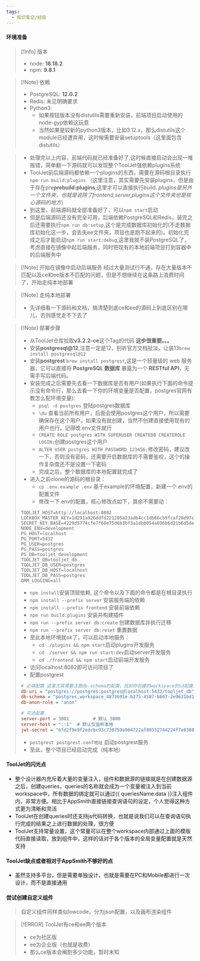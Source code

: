 ```yaml
---
tags:
  - 知识笔记/经验
---
```

#### 环境准备

>[!Info] 版本
>- node: **18.18.2**
>- npm: **9.8.1**

>[!Note] 依赖
>- PostgreSQL: **12.0.2**
>- Redis: 未见明确要求
>- Python3: 
>	- 如果按钮版本没有distutils需要重新安装，前端项目启动使用的node-gyp依赖这玩意
>	- 当然如果是较新的python3版本，比如3.12.x，那么distutils这个module已经遭弃用，这时候需要安装setuptools（这里面包含distutils）

> - 处理完以上内容，前端代码就已经准备好了,这时候直接启动会出现一堆报错，简单翻一下源码就可以发现整个ToolJet强依赖plugins系统
> - ToolJet前后端源码都依赖一个plugins的东西，需要在源码根目录执行`npm run build:plugins` （这里注意，其实需要先安装plugins，但是由于存在pre**prebuild:plugins**,这里才可以直接执行build. *plugins是另外一个文件夹，也就是说除了frontend,server,plugins这个文件夹也是核心源码的地方*）
> - 到这里，前端源码就全部准备好了，可以`npm start`启动
> - 但是后端源码还没有完全可用，后端依赖PostgreSQL和Redis，装完之后还需要执行`npm run db:setup`,这个是完成数据库初始化的(不走数据库初始化这一步，会丢失ee文件夹，项目也是跑不起来的)。初始化完成之后才能启动`npm run start:debug`,这里我就不装PostgreSQL了，考虑直接在镜像中起后端服务，同时把现有的本地前端项目打到容器中的后端服务中

>[!Note] 开始在镜像中启动后端服务
>经过大量测试行不通，存在大量版本不匹配以及ce和ee版本不匹配的问题，但是不想继续在这条路上浪费时间了，开始走纯本地部署

>[!Note] 走纯本地部署
>- 先详细看一下源码和文档，搞清楚到底ce和ee的源码上到底区别在哪儿，否则感觉走不下去了

>[!Note] 部署步骤
>- 从ToolJet仓库拉取**v3.2.2-ce**这个Tag的代码 **这步很重要。。。**
>- 安装**postgresql@12**,注意一定是12，别听官方文档扯淡，让装13`brew install postgresql@12`
>- 安装**postgrest** `brew install postgrest`,这是一个轻量级的 web 服务器，它可以直接将 **PostgreSQL 数据库** 暴露为一个 **RESTful API**，无需手写后端代码。
>- 安装完成之后需要先去看一下数据库是否有用户(如果执行下面的命令提示没有命令行，那么去看一下你的环境变量是否配置，postgres官网有教怎么配环境变量):
>	- `psql -d postgres` 登陆postgres数据库
>	- `\du` 查看当前所有用户，后面会使用postgres这个用户，所以需要确保存在这个用户，如果没有就创建，当然不创建直接使用现有的用户也行，记得改.env文件就行
>	- `CREATE ROLE postgres WITH SUPERUSER CREATEDB CREATEROLE LOGIN;`创建postgres这个用户
>	- `ALTER USER postgres WITH PASSWORD 123456;`修改密码，建议改一下，否则没有密码，还需要开启数据库的不需要鉴权，这个的操作复杂度还不是设置一下密码
>	- 完成之后，整个数据库的本地配置就完成了
>- 进入之前clone的源码的根目录：
>	- `cp .env.example .env` 基于example的环境配置，新建一个.env的配置文件
>	- 修改一下.env的配置，核心修改点如下，其余不需要动：
> ```dotenv
> TOOLJET_HOST=http://localhost:8082  
> LOCKBOX_MASTER_KEY=1d291a926ddfd221205a23adb4cc1db66cb9fcaf28d97c8c1950e3538e3b9281  
> SECRET_KEY_BASE=4229d5774cfe7f60e75d6b3bf3a1dbb054a696b6d21b6d5de7b73291899797a222265e12c0a8e8d844f83ebacdf9a67ec42584edf1c2b23e1e7813f8a3339041  
> NODE_ENV=development
> PG_HOST=localhost  
> PG_PORT=5432  
> PG_USER=postgres  
> PG_PASS=postgres  
> PG_DB=tooljet_development  
> TOOLJET_DB=tooljet_db  
> TOOLJET_DB_USER=postgres  
> TOOLJET_DB_HOST=localhost  
> TOOLJET_DB_PASS=postgres  
> ORM_LOGGING=all
> ```
> 	- `npm install`安装顶层依赖, 这个命令以及下面的命令都是在根目录执行
> 	- `npm install --prefix server` 安装服务端的依赖
> 	- `npm install --prefix frontend` 安装前端依赖
> 	- `npm run build:plugins` 安装并构建插件
> 	- `npm run --prefix server db:create` 创建数据库并执行迁移
> 	- `npm run --prefix server db:reset` 重置数据
> 	- 至此本地环境就ok了，可以启动本地服务：
> 		- `cd ./plugins && npm start`启动plugins开发服务
> 		- `cd ./server && npm run start:dev`启动server开发服务
> 		- `cd ./frontend && npm start`启动前端开发服务
> 	- 访问localhost:8082即可访问项目了
> - 配置postgrest
> ```ini
> # 必填配置 这里尤其需要注意db-schema的配置，找到你创建的workspace的id配置到里面，否则会出现一堆问题
> db-uri = "postgres://postgres:postgres@localhost:5432/tooljet_db"  # 示例：postgres://postgres:pass@localhost:5432/mydb
> db-schema = "postgres,workspace_4873691e-b275-4507-b8d7-2e9631bd17f3,public"
> db-anon-role = "anon"
> 
> # 可选配置
> server-port = 3001         # 默认 3000
> server-host = "::1"  # 默认仅监听本地
> jwt-secret = "6fd2f9e9f2edcbc93c730759a904722af80332744224f7e038891dc89d491af7"  # 如果需要 JWT 认证
> ```
> - `postgrest postgrest.conf地址` 启动postgrest服务
> - 至此，整个项目已经启动完成（纯本地）

#### ToolJet的闪光点
- 整个设计器内充斥着大量的变量注入，组件和数据源的链接就是在创建数据源之后，创建queries，queries的名称就会成为一个变量被注入到当前workspace中，所有数据的绑定就可以通过{{ queriesName.data }}注入组件内，非常方便。相比于AppSmith直接链接查询语句的设定，个人觉得这种方式更为清晰和灵活
- ToolJet在创建queries时还支持js代码转换，也就是说我们可以在查询语句执行完成的结果之上进行数据的处理，很方便
- ToolJet支持常量设置，这个常量可以在整个workspace内部通过上面的模版代码直接读取，放到组件中，这样的话对于各个版本的全局变量配置就是天然支持

#### ToolJet缺点或者相对于AppSmith不够好的点
- 虽然支持多平台，但是需要单独设计，也就是需要在PC和Mobile都进行一次设计，而不是直接通用

#### 尝试创建自定义组件

>自定义组件同样类似lowcode，分为json配置，以及画布渲染组件



>[!ERROR] ToolJet有ce和ee两个版本
>- ce为社区版
>- ee为企业版（也就是收费）
>- 那么ce版本会阉割多少功能，暂时未知

